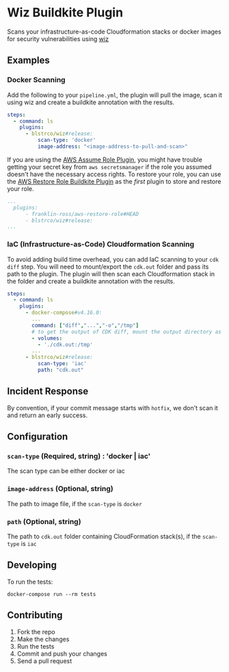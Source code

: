 # Wiz Buildkite Plugin

Scans your infrastructure-as-code Cloudformation stacks or docker images for security vulnerabilities using [wiz](https://www.wiz.io/)

## Examples

### Docker Scanning

Add the following to your `pipeline.yml`, the plugin will pull the image, scan it using wiz and create a buildkite annotation with the results.

```yml
steps:
  - command: ls
    plugins:
      - blstrco/wiz#release:
          scan-type: 'docker'
          image-address: "<image-address-to-pull-and-scan>"
```
If you are using the [AWS Assume Role Plugin](https://github.com/cultureamp/aws-assume-role-buildkite-plugin), you might have trouble getting your secret key from `aws secretsmanager` if the role you assumed doesn't have the necessary access rights. To restore your role, you can use the [AWS Restore Role Buildkite Plugin](https://github.com/franklin-ross/aws-restore-role-buildkite-plugin) as the *first* plugin to store and restore your role.

```yml
...
  plugins:
      - franklin-ross/aws-restore-role#HEAD
      - blstrco/wiz#release:
...
```

### IaC (Infrastructure-as-Code) Cloudformation Scanning

To avoid adding build time overhead, you can add IaC scanning to your `cdk diff` step. You will need to mount/export the `cdk.out` folder and pass its path to the plugin. The plugin will then scan each Cloudformation stack in the folder and create a buildkite annotation with the results.

```yml
steps:
  - command: ls
    plugins:
      - docker-compose#v4.16.0:
        ...
        command: ["diff","...","-o","/tmp"]
        # to get the output of CDK diff, mount the output directory as a volume
        - volumes:
          - './cdk.out:/tmp'
        ...
      - blstrco/wiz#release:
          scan-type: 'iac'
          path: "cdk.out"
```
## Incident Response

By convention, if your commit message starts with `hotfix`, we don't scan it and return an early success.

## Configuration

### `scan-type` (Required, string) : 'docker | iac'
The scan type can be either docker or iac

### `image-address` (Optional, string)

The path to image file, if the `scan-type` is `docker`

### `path` (Optional, string)

The path to `cdk.out` folder containing CloudFormation stack(s), if the `scan-type` is `iac`

## Developing

To run the tests:

```shell
docker-compose run --rm tests
```

## Contributing

1. Fork the repo
2. Make the changes
3. Run the tests
4. Commit and push your changes
5. Send a pull request